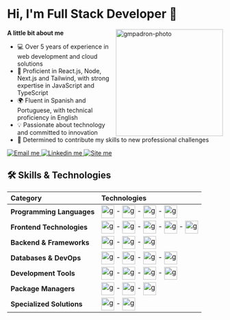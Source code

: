 # Hi, I'm Full Stack Developer 🚀

<img align="right" alt="gmpadron-photo" height="250" src="https://lh3.googleusercontent.com/a-/AFdZucqYlcgLuqUU2fn3qIZ3s8mORYgK1ziNKJ-wQOuRag=s250">

**A little bit about me**

<ul>
<li>💻 Over 5 years of experience in web development and cloud solutions</li>
<li>🌟 Proficient in React.js, Node, Next.js and Tailwind, with strong expertise in JavaScript and TypeScript</li>
<li>🌍 Fluent in Spanish and Portuguese, with technical proficiency in English</li>
<li>💡 Passionate about technology and committed to innovation</li>
<li>🎯 Determined to contribute my skills to new professional challenges</li>
</ul>

<div align="left">
    <a target="_blank" href="mailto:gm.padron@outlook.com">
        <img src="https://img.shields.io/badge/gm.padron@outlook.com-0078D4?style=for-the-badge&logo=microsoft-outlook&logoColor=white" alt="Email me">
    </a>
    <a target="_blank" href="https://www.linkedin.com/in/gmpadron/">
        <img src="https://img.shields.io/badge/LinkedIn-0077B5?style=for-the-badge&logo=linkedin&logoColor=white" alt="Linkedin me">
    </a>
    <a target="_blank" href="https://gmpadron.com/">
        <img src="https://img.shields.io/badge/website-000000?style=for-the-badge&logo=About.me&logoColor=white" alt="Site me">
    </a>
</div>

## 🛠️ Skills & Technologies

<div align="center">

| Category | Technologies |
|:---------|:-------------|
| **Programming Languages** | <img align="center" alt="gmpadron-Js" height="30" src="https://cdn.jsdelivr.net/gh/devicons/devicon/icons/javascript/javascript-original.svg"><span> - </span><img align="center" alt="gmpadron-Ts" height="30" src="https://cdn.jsdelivr.net/gh/devicons/devicon/icons/typescript/typescript-original.svg"><span> - </span><img align="center" alt="gmpadron-PHP" height="30" src="https://cdn.jsdelivr.net/gh/devicons/devicon/icons/php/php-original.svg"><span> - </span><img align="center" alt="gmpadron-Bash" height="30" src="https://cdn.jsdelivr.net/gh/devicons/devicon/icons/bash/bash-original.svg"> |
| **Frontend Technologies** | <img align="center" alt="gmpadron-HTML" height="30" src="https://cdn.jsdelivr.net/gh/devicons/devicon/icons/html5/html5-original.svg"><span> - </span><img align="center" alt="gmpadron-CSS" height="30" src="https://cdn.jsdelivr.net/gh/devicons/devicon/icons/css3/css3-original.svg"><span> - </span><img align="center" alt="gmpadron-React" height="30" src="https://cdn.jsdelivr.net/gh/devicons/devicon/icons/react/react-original.svg"><span> - </span><img align="center" alt="gmpadron-Next" height="30" src="https://cdn.jsdelivr.net/gh/devicons/devicon/icons/nextjs/nextjs-original.svg"><span> - </span><img align="center" alt="gmpadron-jQuery" height="30" src="https://cdn.jsdelivr.net/gh/devicons/devicon/icons/jquery/jquery-original.svg"> |
| **Backend & Frameworks** | <img align="center" alt="gmpadron-Node" height="30" src="https://cdn.jsdelivr.net/gh/devicons/devicon/icons/nodejs/nodejs-original.svg"><span> - </span><img align="center" alt="gmpadron-Laravel" height="30" src="https://cdn.jsdelivr.net/gh/devicons/devicon/icons/laravel/laravel-original.svg"><span> - </span><img align="center" alt="gmpadron-API" height="30" src="https://cdn.jsdelivr.net/gh/devicons/devicon/icons/graphql/graphql-plain.svg"> |
| **Databases & DevOps** | <img align="center" alt="gmpadron-PostgreSQL" height="30" src="https://cdn.jsdelivr.net/gh/devicons/devicon/icons/postgresql/postgresql-original.svg"><span> - </span><img align="center" alt="gmpadron-MySQL" height="30" src="https://cdn.jsdelivr.net/gh/devicons/devicon/icons/mysql/mysql-original.svg"><span> - </span><img align="center" alt="gmpadron-Docker" height="30" src="https://cdn.jsdelivr.net/gh/devicons/devicon/icons/docker/docker-original.svg"><span> - </span><img align="center" alt="gmpadron-Linux" height="30" src="https://cdn.jsdelivr.net/gh/devicons/devicon/icons/linux/linux-original.svg"> |
| **Development Tools** | <img align="center" alt="gmpadron-Git" height="30" src="https://cdn.jsdelivr.net/gh/devicons/devicon/icons/git/git-original.svg"><span> - </span><img align="center" alt="gmpadron-GitHub" height="30" src="https://cdn.jsdelivr.net/gh/devicons/devicon/icons/github/github-original.svg"><span> - </span><img align="center" alt="gmpadron-VSCode" height="30" src="https://cdn.jsdelivr.net/gh/devicons/devicon/icons/vscode/vscode-original.svg"><span> - </span><img align="center" alt="gmpadron-Figma" height="30" src="https://cdn.jsdelivr.net/gh/devicons/devicon/icons/figma/figma-original.svg"> |
| **Package Managers** | <img align="center" alt="gmpadron-NPM" height="30" src="https://cdn.jsdelivr.net/gh/devicons/devicon/icons/npm/npm-original-wordmark.svg"><span> - </span><img align="center" alt="gmpadron-Yarn" height="30" src="https://cdn.jsdelivr.net/gh/devicons/devicon/icons/yarn/yarn-original.svg"><span> - </span><img align="center" alt="gmpadron-PNPM" height="30" src="https://cdn.jsdelivr.net/gh/devicons/devicon/icons/pnpm/pnpm-original.svg"> |
| **Specialized Solutions** | <img align="center" alt="gmpadron-n8n" height="30" src="https://avatars.githubusercontent.com/u/45487711"><span> - </span><img align="center" alt="gmpadron-Vtex" height="30" src="https://vtex.com/wp-content/themes/VTEXTheme/v2/images/base/vtex.svg"> |

</div>
